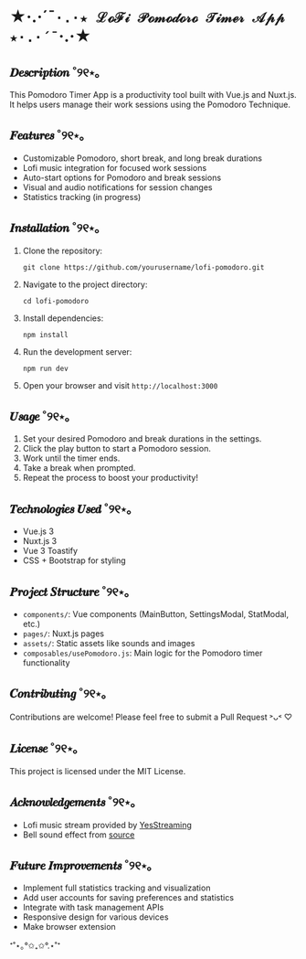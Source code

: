 # ★·.·´¯`·.·★ ℒℴℱ𝒾 𝒫ℴ𝓂ℴ𝒹ℴ𝓇ℴ 𝒯𝒾𝓂ℯ𝓇 𝒜𝓅𝓅 ★·.·´¯`·.·★

## 𝑫𝒆𝒔𝒄𝒓𝒊𝒑𝒕𝒊𝒐𝒏 ˚୨୧⋆｡

This Pomodoro Timer App is a productivity tool built with Vue.js and Nuxt.js. It helps users manage their work sessions using the Pomodoro Technique.

## 𝑭𝒆𝒂𝒕𝒖𝒓𝒆𝒔 ˚୨୧⋆｡

- Customizable Pomodoro, short break, and long break durations
- Lofi music integration for focused work sessions
- Auto-start options for Pomodoro and break sessions
- Visual and audio notifications for session changes
- Statistics tracking (in progress)

## 𝑰𝒏𝒔𝒕𝒂𝒍𝒍𝒂𝒕𝒊𝒐𝒏 ˚୨୧⋆｡

1. Clone the repository:
   ```
   git clone https://github.com/yourusername/lofi-pomodoro.git
   ```

2. Navigate to the project directory:
   ```
   cd lofi-pomodoro
   ```

3. Install dependencies:
   ```
   npm install
   ```

4. Run the development server:
   ```
   npm run dev
   ```

5. Open your browser and visit `http://localhost:3000`

## 𝑼𝒔𝒂𝒈𝒆 ˚୨୧⋆｡

1. Set your desired Pomodoro and break durations in the settings.
2. Click the play button to start a Pomodoro session.
3. Work until the timer ends.
4. Take a break when prompted.
5. Repeat the process to boost your productivity!

## 𝑻𝒆𝒄𝒉𝒏𝒐𝒍𝒐𝒈𝒊𝒆𝒔 𝑼𝒔𝒆𝒅 ˚୨୧⋆｡

- Vue.js 3
- Nuxt.js 3
- Vue 3 Toastify
- CSS + Bootstrap for styling

## 𝑷𝒓𝒐𝒋𝒆𝒄𝒕 𝑺𝒕𝒓𝒖𝒄𝒕𝒖𝒓𝒆 ˚୨୧⋆｡

- `components/`: Vue components (MainButton, SettingsModal, StatModal, etc.)
- `pages/`: Nuxt.js pages
- `assets/`: Static assets like sounds and images
- `composables/usePomodoro.js`: Main logic for the Pomodoro timer functionality

## 𝑪𝒐𝒏𝒕𝒓𝒊𝒃𝒖𝒕𝒊𝒏𝒈 ˚୨୧⋆｡

Contributions are welcome! Please feel free to submit a Pull Request ˃ᴗ˂ ♡

## 𝑳𝒊𝒄𝒆𝒏𝒔𝒆 ˚୨୧⋆｡

This project is licensed under the MIT License.

## 𝑨𝒄𝒌𝒏𝒐𝒘𝒍𝒆𝒅𝒈𝒆𝒎𝒆𝒏𝒕𝒔 ˚୨୧⋆｡

- Lofi music stream provided by [YesStreaming](https://yesstreaming.net/)
- Bell sound effect from [source](https://pixabay.com/)

## 𝑭𝒖𝒕𝒖𝒓𝒆 𝑰𝒎𝒑𝒓𝒐𝒗𝒆𝒎𝒆𝒏𝒕𝒔 ˚୨୧⋆｡

- Implement full statistics tracking and visualization
- Add user accounts for saving preferences and statistics
- Integrate with task management APIs
- Responsive design for various devices
- Make browser extension

⁺˚⋆｡°✩₊✩°.⋆˚⁺
